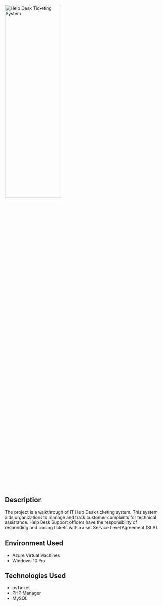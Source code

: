 <img src="https://i.imgur.com/kkwbHsi.jpg" height="40%" width="60%" alt="Help Desk Ticketing System"/>
<h2>Description</h2>
The project is a walkthrough of IT Help Desk ticketing system. This system aids organizations to manage and track customer complaints for technical assistance. Help Desk Support officers have the responsibility of responding and closing tickets within a set Service Level Agreement (SLA).
<br />
<h2>Environment Used </h2>
<ul>
  <li>Azure Virtual Machines</li>
  <li>Windows 10 Pro</li>
</ul> 
<h2>Technologies Used</h2>
<ul>
  <li>osTicket</li>
  <li>PHP Manager</li>
  <li>MySQL</li>
</ul> 
<br />
